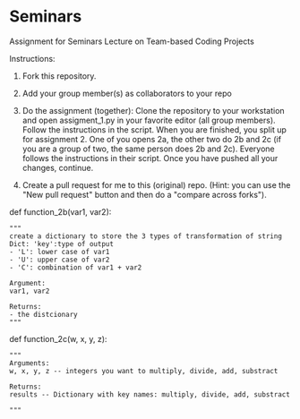 # Seminars
Assignment for Seminars Lecture on Team-based Coding Projects

Instructions:
1. Fork this repository.

2. Add your group member(s) as collaborators to your repo

3. Do the assignment (together):
Clone the repository to your workstation and open assigment_1.py in your favorite editor (all group members). Follow the instructions in the script.
When you are finished, you split up for assignment 2. One of you opens 2a, the other two do 2b and 2c (if you are a group of two, the same person does 2b and 2c).
Everyone follows the instructions in their script. Once you have pushed all your changes, continue.

4. Create a pull request for me to this (original) repo. (Hint: you can use the "New pull request" button and then do a "compare across forks").

def function_2b(var1, var2):

    """
    create a dictionary to store the 3 types of transformation of string
    Dict: 'key':type of output
    - 'L': lower case of var1
    - 'U': upper case of var2
    - 'C': combination of var1 + var2
    
    Argument:
    var1, var2
    
    Returns:
    - the distcionary
    """

def function_2c(w, x, y, z):

    """
    Arguments:
    w, x, y, z -- integers you want to multiply, divide, add, substract

    Returns:
    results -- Dictionary with key names: multiply, divide, add, substract

    """
